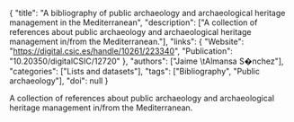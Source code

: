 {
  "title": "A bibliography of public archaeology and archaeological heritage management in the Mediterranean",
  "description": ["A collection of references about public archaeology and archaeological heritage management in/from the Mediterranean."],
  "links": {
    "Website": "https://digital.csic.es/handle/10261/223340",
    "Publication": "10.20350/digitalCSIC/12720"
  },
  "authors": ["Jaime \tAlmansa S�nchez"],
  "categories": ["Lists and datasets"],
  "tags": ["Bibliography", "Public archaeology"],
  "doi": null
}

<!-- Generated by csv2md.R – do not edit by hand -->

A collection of references about public archaeology and archaeological heritage management in/from the Mediterranean.